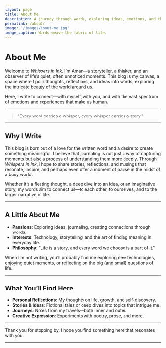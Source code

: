 ```yaml
---
layout: page
title: About Me
description: A journey through words, exploring ideas, emotions, and the beauty of life's moments.
permalink: /about/
image: '/images/about-me.jpg'
image_caption: Words weave the fabric of life.
---
```


# About Me

Welcome to *Whispers in Ink*. I’m Aman—a storyteller, a thinker, and an observer of life’s quiet, often unnoticed moments. This blog is my canvas, a space where I pour thoughts, reflections, and ideas into words, exploring the intricate beauty of the world around us.

Here, I write to connect—with myself, with you, and with the vast spectrum of emotions and experiences that make us human.

---

> "Every word carries a whisper, every whisper carries a story."

---

## Why I Write

This blog is born out of a love for the written word and a desire to create something meaningful. I believe that journaling is not just a way of capturing moments but also a process of understanding them more deeply. Through *Whispers in Ink*, I hope to share stories, reflections, and musings that resonate, inspire, and perhaps even offer a moment of pause in the midst of a busy world.

Whether it’s a fleeting thought, a deep dive into an idea, or an imaginative story, my words aim to connect us—to each other, to ourselves, and to the larger narrative of life.

---

## A Little About Me

- **Passions**: Exploring ideas, journaling, creating connections through words.  
- **Interests**: Technology, storytelling, and the art of finding meaning in everyday life.  
- **Philosophy**: "Life is a story, and every word we choose is a part of it."  

When I’m not writing, you’ll probably find me exploring new technologies, enjoying quiet moments, or reflecting on the big (and small) questions of life.

---

## What You’ll Find Here

- **Personal Reflections**: My thoughts on life, growth, and self-discovery.  
- **Stories & Ideas**: Fictional tales or deep dives into topics that intrigue me.  
- **Journeys**: Notes from my travels—both inner and outer.  
- **Creative Expression**: Experiments with poetry, prose, and more.

---

Thank you for stopping by. I hope you find something here that resonates with you.

---